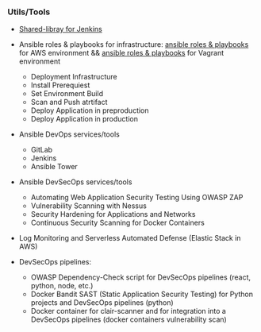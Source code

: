 ### Utils/Tools

+ [Shared-libray for Jenkins](https://github.com/adavarski/DevSecOps-full-integration-chain/tree/main/utils/0-jenkins-shared-library)

+ Ansible roles & playbooks for infrastructure: [ansible roles & playbooks](https://github.com/adavarski/DevSecOps-full-integration-chain/tree/main/utils/1-ansible-aws-infra) for AWS environment && [ansible roles & playbooks](https://github.com/adavarski/DevSecOps-full-integration-chain/tree/main/utils/2-ansible-vagrant-infra) for Vagrant environment
  + Deployment Infrastructure
  + Install Prerequiest
  + Set Environment Build
  + Scan and Push atrtifact
  + Deploy Application in preproduction
  + Deploy Application in production


+ Ansible DevOps services/tools
  + GitLab 
  + Jenkins
  + Ansible Tower

+ Ansible DevSecOps services/tools

  + Automating Web Application Security Testing Using OWASP ZAP
  + Vulnerability Scanning with Nessus
  + Security Hardening for Applications and Networks
  + Continuous Security Scanning for Docker Containers

+ Log Monitoring and Serverless Automated Defense (Elastic Stack in AWS)



+ DevSecOps pipelines:
  + OWASP Dependency-Check script for DevSecOps pipelines (react, python, node, etc.)
  + Docker Bandit SAST (Static Application Security Testing) for Python projects and DevSecOps pipelines (python)
  + Docker container for clair-scanner and for integration into a DevSecOps pipelines (docker containers vulnerability scan)
